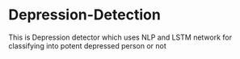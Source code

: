 # Depression-Detection
This is Depression detector which uses NLP and LSTM network for classifying into potent depressed person or not
